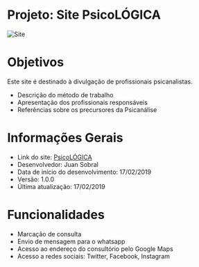 # Projeto: Site PsicoLÓGICA

![Site](img/capa-site.png)


# Objetivos
Este site é destinado à divulgação de profissionais psicanalistas.

  - Descrição do método de trabalho
  - Apresentação dos profissionais responsáveis
  - Referências sobre os precursores da Psicanálise

# Informações Gerais

  - Link do site: [PsicoLÓGICA](www.psicologica.psc.br)
  - Desenvolvedor: Juan Sobral
  - Data de início do desenvolvimento: 17/02/2019
  - Versão: 1.0.0
  - Última atualização: 17/02/2019
  
# Funcionalidades

  - Marcação de consulta
  - Envio de mensagem para o whatsapp
  - Acesso ao endereço do consultório pelo Google Maps
  - Acesso a redes sociais: Twitter, Facebook, Instagram

